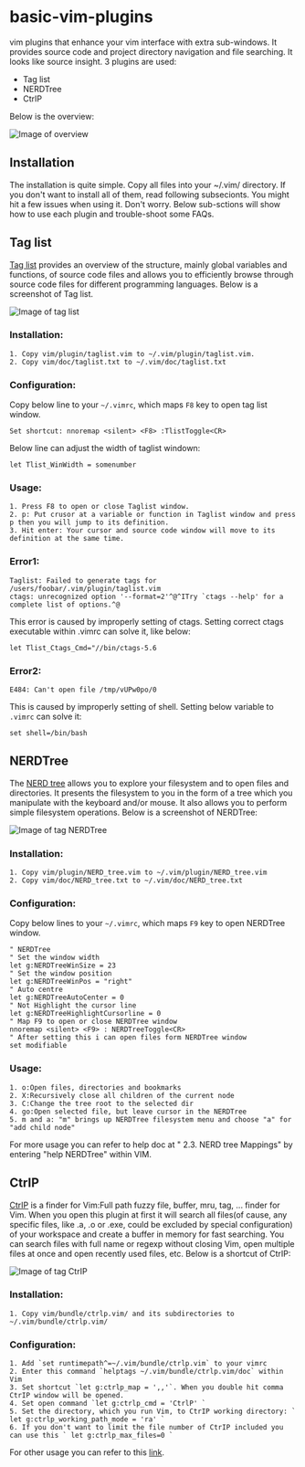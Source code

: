 # basic-vim-plugins
vim plugins that enhance your vim interface with extra sub-windows. It provides source code and project directory navigation and file searching. It looks like source insight. 3 plugins are used:
* Tag list
* NERDTree
* CtrIP

Below is the overview:

![Image of overview](https://github.com/showalski/basic-vim-plugins/blob/master/pics/overview.png)

## Installation
The installation is quite simple. Copy all files into your ~/.vim/ directory. If you don't want to install all of them, read following subsecionts. You might hit a few issues when using it. Don't worry. Below sub-sctions will show how to use each plugin and trouble-shoot some FAQs.

## Tag list
[Tag list](https://github.com/vim-scripts/taglist.vim) provides an overview of the structure, mainly global variables and functions, of source code files and allows you to efficiently browse through source code files for different programming languages. Below is a screenshot of Tag list.

![Image of tag list](https://github.com/showalski/basic-vim-plugins/blob/master/pics/taglist.png)
### Installation:
	1. Copy vim/plugin/taglist.vim to ~/.vim/plugin/taglist.vim.
	2. Copy vim/doc/taglist.txt to ~/.vim/doc/taglist.txt
### Configuration:
Copy below line to your `~/.vimrc`, which maps `F8` key to open tag list window.

`Set shortcut: nnoremap <silent> <F8> :TlistToggle<CR>`

Below line can adjust the width of taglist windown:

`let Tlist_WinWidth = somenumber`

### Usage:
	1. Press F8 to open or close Taglist window.
	2. p: Put crusor at a variable or function in Taglist window and press p then you will jump to its definition.
	3. Hit enter: Your cursor and source code window will move to its definition at the same time.
### Error1:
```
Taglist: Failed to generate tags for /users/foobar/.vim/plugin/taglist.vim
ctags: unrecognized option '--format=2'^@^ITry `ctags --help' for a complete list of options.^@
```

This error is caused by improperly setting of ctags. Setting correct ctags executable within .vimrc can solve it, like below:

`let Tlist_Ctags_Cmd="//bin/ctags-5.6`

### Error2:
```
E484: Can't open file /tmp/vUPw0po/0
```

This is caused by improperly setting of shell. Setting below variable to `.vimrc` can solve it:

`set shell=/bin/bash`

## NERDTree

The [NERD tree](https://github.com/scrooloose/nerdtree) allows you to explore your filesystem and to open files and directories. It presents the filesystem to you in the form of a tree which you manipulate with the keyboard and/or mouse. It also allows you to perform simple filesystem operations. Below is a screenshot of NERDTree:

![Image of tag NERDTree](https://github.com/showalski/basic-vim-plugins/blob/master/pics/nerdtree.png)

### Installation:
	1. Copy vim/plugin/NERD_tree.vim to ~/.vim/plugin/NERD_tree.vim
	2. Copy vim/doc/NERD_tree.txt to ~/.vim/doc/NERD_tree.txt
### Configuration:
Copy below lines to your `~/.vimrc`, which maps `F9` key to open NERDTree window.

```
" NERDTree
" Set the window width
let g:NERDTreeWinSize = 23
" Set the window position
let g:NERDTreeWinPos = "right"
" Auto centre
let g:NERDTreeAutoCenter = 0
" Not Highlight the cursor line
let g:NERDTreeHighlightCursorline = 0
" Map F9 to open or close NERDTree window
nnoremap <silent> <F9> : NERDTreeToggle<CR>
" After setting this i can open files form NERDTree window
set modifiable
```
### Usage:
	1. o:Open files, directories and bookmarks
	2. X:Recursively close all children of the current node
	3. C:Change the tree root to the selected dir
	4. go:Open selected file, but leave cursor in the NERDTree
	5. m and a: "m" brings up NERDTree filesystem menu and choose "a" for "add child node"
  
For more usage you can refer to help doc at " 2.3. NERD tree Mappings" by entering "help NERDTree" within VIM.

## CtrIP
[CtrIP](https://kien.github.io/ctrlp.vim/) is a finder for Vim:Full path fuzzy file, buffer, mru, tag, ... finder for Vim. When you open this plugin at first it will search all files(of cause, any specific files, like .a, .o or .exe, could be excluded by special configuration) of your workspace and create a buffer in memory for fast searching. You can search files with full name or regexp without closing Vim, open multiple files at once and open recently used files, etc. Below is a shortcut of CtrIP:

![Image of tag CtrIP](https://github.com/showalski/basic-vim-plugins/blob/master/pics/controlIP.png)

### Installation:
	1. Copy vim/bundle/ctrlp.vim/ and its subdirectories to ~/.vim/bundle/ctrlp.vim/
### Configuration:
	1. Add `set runtimepath^=~/.vim/bundle/ctrlp.vim` to your vimrc
	2. Enter this command `helptags ~/.vim/bundle/ctrlp.vim/doc` within Vim
	3. Set shortcut `let g:ctrlp_map = ',,'`. When you double hit comma CtrIP window will be opened.
	4. Set open command `let g:ctrlp_cmd = 'CtrlP' `
	5. Set the directory, which you run Vim, to CtrIP working directory: ` let g:ctrlp_working_path_mode = 'ra' `  
	6. If you don't want to limit the file number of CtrIP included you can use this ` let g:ctrlp_max_files=0 `
For other usage you can refer to this [link](https://kien.github.io/ctrlp.vim/).
